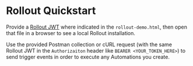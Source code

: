 # Rollout Quickstart

Provide a [Rollout JWT](https://docs.rollouthq.com/documentation/authenticating-with-rollout) where indicated in the `rollout-demo.html`, then open that file in a browser to see a local Rollout installation.

Use the provided Postman collection or cURL request (with the same Rollout JWT in the `Authorizaiton` header like `BEARER <YOUR_TOKEN_HERE>`) to send trigger events in order to execute any Automations you create.
